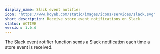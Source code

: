 ```yaml
---
display_name: Slack event notifier
icon: "https://www.koyeb.com/static/images/icons/services/slack.svg"
short_description: Receive store event notifications on Slack.
status: ACTIVE
version: 1.0.0
---
```


The Slack event notifier function sends a Slack notification each time a store event is received.